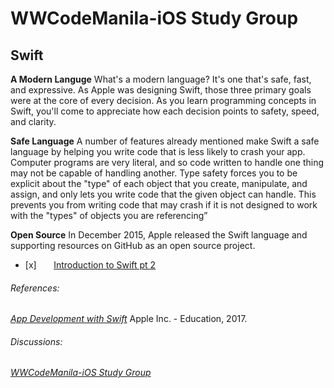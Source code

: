 # WWCodeManila-iOS Study Group

## Swift 
**A Modern Languge**
What's a modern language? It's one that's safe, fast, and expressive. As Apple was designing Swift, those three primary goals were at the core of every decision. As you learn programming concepts in Swift, you'll come to appreciate how each decision points to safety, speed, and clarity.

**Safe Language**
A number of features already mentioned make Swift a safe language by helping you write code that is less likely to crash your app. Computer programs are very literal, and so code written to handle one thing may not be capable of handling another. Type safety forces you to be explicit about the "type" of each object that you create, manipulate, and assign, and only lets you write code that the given object can handle. This prevents you from writing code that may crash if it is not designed to work with the "types" of objects you are referencing”

**Open Source**
In December 2015, Apple released the Swift language and supporting resources on GitHub as an open source project.


- [x]&nbsp;&nbsp;&nbsp;&nbsp;&nbsp;&nbsp; [Introduction to Swift pt 2](https://gitlab.com/wwcodemanila/WWCodeManila-iOS/tree/master/Session-02.playground)
<!--
|&nbsp;&nbsp;&nbsp;&nbsp;&nbsp;&nbsp;&nbsp;&nbsp;Topics |
 ------ |
  |
| |
 | [x]&nbsp;&nbsp;&nbsp;&nbsp;&nbsp;&nbsp; [Swift Optionals](https://gitlab.com/wwcodemanila/WWCodeManila-iOS/tree/master/Session-04.playground)-->

###### References:  
[_App Development with Swift_](https://itun.es/ph/SoKQib.l) Apple Inc. - Education, 2017.
###### Discussions:
[_WWCodeManila-iOS Study Group_](https://www.meetup.com/Women-Who-Code-Manila/messages/boards/thread/50790558)
